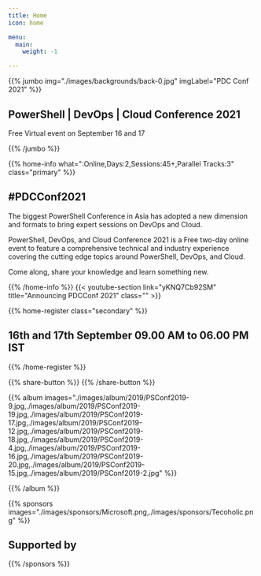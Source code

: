 ```yaml
---
title: Home
icon: home

menu:
  main:
    weight: -1

---
```



{{% jumbo img="./images/backgrounds/back-0.jpg" imgLabel="PDC Conf 2021" %}}

## PowerShell | DevOps | Cloud Conference 2021

Free Virtual event on September 16 and 17

<!-- <a class="btn primary btn-lg" style="margin-top: 1em;" href="https://drive.google.com/file/d/1td_9Cr1b2JZvv0bCpOCJNDsEWgVgEp2Y/view?usp=sharing" target="_blank">Become a sponsor</a> -->

<!--
<a class="btn primary btn-lg" href="https://conference-hall.io/public/event/HJRThubF4uYPkb7jSUxi">
    <svg class="icon icon-cfp"><use xlink:href="#cfp"></use></svg>Submit a presentation
</a>
-->

{{% /jumbo %}}


{{% home-info what=":Online,Days:2,Sessions:45+,Parallel Tracks:3" class="primary" %}}
## #PDCConf2021

The biggest PowerShell Conference in Asia has adopted a new dimension and formats to bring expert sessions on DevOps and Cloud.

PowerShell, DevOps, and Cloud Conference 2021 is a Free two-day online event to feature a comprehensive technical and industry experience covering the cutting edge topics around PowerShell, DevOps, and Cloud.

Come along, share your knowledge and learn something new.


{{% /home-info %}}
{{< youtube-section link="yKNQ7Cb92SM" title="Announcing PDCConf 2021" class="" >}}
<!-- {{% home-info_ext  class="primary" %}}

{{% /home-info_ext %}} -->

{{% home-register  class="secondary" %}}

## 16th and 17th September 09.00 AM to 06.00 PM IST

{{% /home-register %}}

{{% share-button %}}
{{% /share-button %}}
<!-- {{< vimeo-psconf2019 title="PowerShell Conference Asia 2019">}} -->

<!-- ... -->


<!-- TODO Feature speakers to be added when accepted -->
<!-- {{% home-speakers %}}
## Featured Speakers


{{< button-link label="Submit a presentation"
                url="https://conference-hall.io/public/event/HJRThubF4uYPkb7jSUxi"
                icon="cfp" >}}


{{< button-link label="See all speakers"
                url="./speakers"
                icon="right" >}}

{{% /home-speakers %}} -->


<!-- ... -->


<!-- ... -->

<!--
{{% home-tickets %}}
# Tickets

<a class="btn primary" href="https://www.billetweb.fr/devfest-toulouse-2019" target="_blank"><svg class="icon icon-cfp"><use xlink:href="#ticket"></use></svg>Ticketing</a>

<ul>
<li>{{< ticket name="Blind Birds"
           starts="2019-03-25"
           ends="2019-04-25"
           price="40 €"
           info="50 first places"
           soldOut="true"
           url="https://www.billetweb.fr/devfest-toulouse-2019" >}}</li>
<li>{{< ticket name="Early Birds"
           starts="2019-04-25"
           ends="2019-06-22"
           price="60 €"
           info="80 first places"
           soldOut="true"
           url="https://www.billetweb.fr/devfest-toulouse-2019" >}}</li>
<li>{{< ticket name="Normal"
           starts="2019-06-22"
           ends="2019-10-03"
           price="80 €"
           info="300 last places"
           soldOut="true"
           url="https://www.billetweb.fr/devfest-toulouse-2019" >}}</li>
</ul>

\* Your ticket gives you access to all conferences, coffee breaks, and lunch. Accommodation is NOT included in this price.

{{% /home-tickets %}}
-->

<!-- ... -->

<!--{{% home-location
    image="/images/map.jpg"
    address="11 Espl. Compans Caffarelli, 31000 Toulouse"
    latitude="43.6110956"
    longitude="1.4332799" %}}

## The venue

### Centre de Congrès Pierre Baudis

The Centre de Congrès Pierre Baudis is a modern place of exchange,
located on a privileged location,
in the immediate vicinity of the centre of Toulouse and in a green environment.

{{% /home-location %}} -->

<!-- ... -->

{{% album images="./images/album/2019/PSConf2019-9.jpg,./images/album/2019/PSConf2019-19.jpg,./images/album/2019/PSConf2019-17.jpg,./images/album/2019/PSConf2019-12.jpg,./images/album/2019/PSConf2019-18.jpg,./images/album/2019/PSConf2019-4.jpg,./images/album/2019/PSConf2019-16.jpg,./images/album/2019/PSConf2019-20.jpg,./images/album/2019/PSConf2019-15.jpg,./images/album/2019/PSConf2019-2.jpg" %}}

<!-- To share photos in shared drive
### Some pictures of the **DevFest Toulouse 2018** with the 👾 _retro-gaming_ theme.

<a class="btn primary" target="_blank" rel="noopener" href="https://photos.app.goo.gl/nJYFVReFUk9mnXbv9">
    See all photos
    {{% icon "right" %}}
</a> -->

{{% /album  %}}

<!-- ... --> 

{{% sponsors images="./images/sponsors/Microsoft.png,./images/sponsors/Tecoholic.png" %}}

## Supported by
{{% /sponsors %}}
